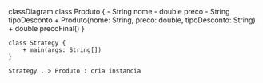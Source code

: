 classDiagram
    class Produto {
        - String nome
        - double preco
        - String tipoDesconto
        + Produto(nome: String, preco: double, tipoDesconto: String)
        + double precoFinal()
    }

    class Strategy {
        + main(args: String[])
    }

    Strategy ..> Produto : cria instancia
